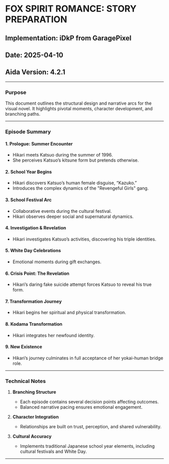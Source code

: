 # FOX SPIRIT ROMANCE: STORY PREPARATION

## Implementation: iDkP from GaragePixel
## Date: 2025-04-10
## Aida Version: 4.2.1

---

### Purpose
This document outlines the structural design and narrative arcs for the visual novel. It highlights pivotal moments, character development, and branching paths.

---

### Episode Summary

#### **1. Prologue: Summer Encounter**
- Hikari meets Katsuo during the summer of 1996.
- She perceives Katsuo’s kitsune form but pretends otherwise.

#### **2. School Year Begins**
- Hikari discovers Katsuo’s human female disguise, “Kazuko.”
- Introduces the complex dynamics of the "Revengeful Girls" gang.

#### **3. School Festival Arc**
- Collaborative events during the cultural festival.
- Hikari observes deeper social and supernatural dynamics.

#### **4. Investigation & Revelation**
- Hikari investigates Katsuo’s activities, discovering his triple identities.

#### **5. White Day Celebrations**
- Emotional moments during gift exchanges.

#### **6. Crisis Point: The Revelation**
- Hikari’s daring fake suicide attempt forces Katsuo to reveal his true form.

#### **7. Transformation Journey**
- Hikari begins her spiritual and physical transformation.

#### **8. Kodama Transformation**
- Hikari integrates her newfound identity.

#### **9. New Existence**
- Hikari’s journey culminates in full acceptance of her yokai-human bridge role.

---

### Technical Notes

1. **Branching Structure**
   - Each episode contains several decision points affecting outcomes.
   - Balanced narrative pacing ensures emotional engagement.

2. **Character Integration**
   - Relationships are built on trust, perception, and shared vulnerability.

3. **Cultural Accuracy**
   - Implements traditional Japanese school year elements, including cultural festivals and White Day.

---

